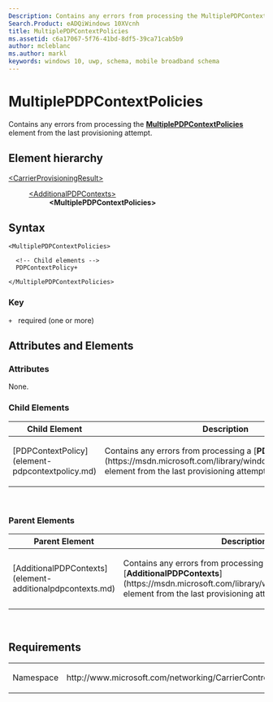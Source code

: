 ```yaml
---
Description: Contains any errors from processing the MultiplePDPContextPolicies element from the last provisioning attempt.
Search.Product: eADQiWindows 10XVcnh
title: MultiplePDPContextPolicies
ms.assetid: c6a17067-5f76-41bd-8df5-39ca71cab5b9
author: mcleblanc
ms.author: markl
keywords: windows 10, uwp, schema, mobile broadband schema
---
```


# MultiplePDPContextPolicies


Contains any errors from processing the [**MultiplePDPContextPolicies**](https://msdn.microsoft.com/library/windows/apps/dn394018) element from the last provisioning attempt.

## Element hierarchy

<dl>
<dt><a href="element-carrierprovisioningresult.md">&lt;CarrierProvisioningResult&gt;</a></dt>
<dd>
<dl>
<dt><a href="element-additionalpdpcontexts.md">&lt;AdditionalPDPContexts&gt;</a></dt>
<dd><b>&lt;MultiplePDPContextPolicies&gt;</b></dd>
</dl>
</dd>
</dl>

## Syntax

``` syntax
<MultiplePDPContextPolicies>

  <!-- Child elements -->
  PDPContextPolicy+

</MultiplePDPContextPolicies>
```

### Key

`+`   required (one or more)

## Attributes and Elements


### Attributes

None.

### Child Elements

<table>
<colgroup>
<col width="50%" />
<col width="50%" />
</colgroup>
<thead>
<tr class="header">
<th>Child Element</th>
<th>Description</th>
</tr>
</thead>
<tbody>
<tr class="odd">
<td>[PDPContextPolicy](element-pdpcontextpolicy.md)</td>
<td><p>Contains any errors from processing a [<strong>PDPContextPolicy</strong>](https://msdn.microsoft.com/library/windows/apps/dn394028) element from the last provisioning attempt.</p></td>
</tr>
</tbody>
</table>

 

### Parent Elements

<table>
<colgroup>
<col width="50%" />
<col width="50%" />
</colgroup>
<thead>
<tr class="header">
<th>Parent Element</th>
<th>Description</th>
</tr>
</thead>
<tbody>
<tr class="odd">
<td>[AdditionalPDPContexts](element-additionalpdpcontexts.md)</td>
<td><p>Contains any errors from processing the [<strong>AdditionalPDPContexts</strong>](https://msdn.microsoft.com/library/windows/apps/dn393994) element from the last provisioning attempt.</p></td>
</tr>
</tbody>
</table>

 

## Requirements

<table>
<colgroup>
<col width="50%" />
<col width="50%" />
</colgroup>
<tbody>
<tr class="odd">
<td><p>Namespace</p></td>
<td><p>http://www.microsoft.com/networking/CarrierControlResults/v2</p></td>
</tr>
</tbody>
</table>

 

 



